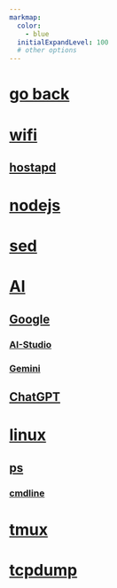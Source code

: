 ```yaml
---
markmap:
  color:
    - blue
  initialExpandLevel: 100
  # other options
---
```


# [go back](../index.html)
# [wifi](wifi/index.html)
## [hostapd](wifi/hostapd/index.html)
# [nodejs](nodejs/index.html)
# [sed](sed/index.html)
# [AI](AI/index.html)
## [Google](AI/Google/index.html)
### [AI-Studio](AI/Google/AI-Studio/index.html)
### [Gemini](AI/Google/Gemini/index.html)
## [ChatGPT](AI/ChatGPT/index.html)
# [linux](linux/index.html)
## [ps](linux/ps/index.html)
### [cmdline](linux/ps/cmdline/index.html)
# [tmux](tmux/index.html)
# [tcpdump](tcpdump/index.html)
